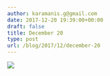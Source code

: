 ```yaml
---
author: karamanis.g@gmail.com
date: 2017-12-20 19:39:00+00:00
draft: false
title: December 20
type: post
url: /blog/2017/12/december-20
---
```




  
   ![](/images/2017-12-20-201712december-20/IMG_3396.jpg)

  


